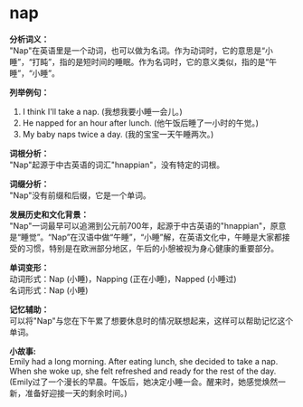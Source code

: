 # nap

**分析词义：**  
"Nap"在英语里是一个动词，也可以做为名词。作为动词时，它的意思是“小睡”，“打盹”，指的是短时间的睡眠。作为名词时，它的意义类似，指的是“午睡”，“小睡”。

  

**列举例句：**

  

1.  I think I'll take a nap. (我想我要小睡一会儿。)
2.  He napped for an hour after lunch. (他午饭后睡了一小时的午觉。)
3.  My baby naps twice a day. (我的宝宝一天午睡两次。)

  

**词根分析：**  
"Nap"起源于中古英语的词汇"hnappian"，没有特定的词根。

  

**词缀分析：**  
"Nap"没有前缀和后缀，它是一个单词。

  

**发展历史和文化背景：**  
"Nap"一词最早可以追溯到公元前700年，起源于中古英语的"hnappian"，原意是“睡觉”。“Nap”在汉语中做“午睡”，“小睡”解，在英语文化中，午睡是大家都接受的习惯，特别是在欧洲部分地区，午后的小憩被视为身心健康的重要部分。

  

**单词变形：**  
动词形式：Nap (小睡)，Napping (正在小睡)，Napped (小睡过)  
名词形式：Nap (小睡)

  

**记忆辅助：**  
可以将"Nap"与您在下午累了想要休息时的情况联想起来，这样可以帮助记忆这个单词。

  

**小故事:**  
Emily had a long morning. After eating lunch, she decided to take a nap. When she woke up, she felt refreshed and ready for the rest of the day. (Emily过了一个漫长的早晨。午饭后，她决定小睡一会。醒来时，她感觉焕然一新，准备好迎接一天的剩余时间。)
